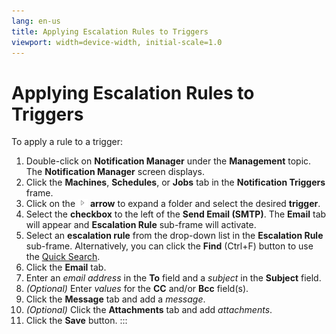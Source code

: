 ```yaml
---
lang: en-us
title: Applying Escalation Rules to Triggers
viewport: width=device-width, initial-scale=1.0
---
```


#  Applying Escalation Rules to Triggers

To apply a rule to a trigger:

1.  Double-click on **Notification Manager** under the **Management**
    topic. The **Notification Manager** screen displays.
2.  Click the **Machines**, **Schedules**, or **Jobs** tab in the
    **Notification Triggers** frame.
3.  Click on the ![](../../../Resources/Images/EM/EMarrowtoexpand.png)
    **arrow** to expand a folder and select the desired **trigger**.
4.  Select the **checkbox** to the left of the **Send Email (SMTP)**.
    The **Email** tab will appear and **Escalation Rule** sub-frame will
    activate.
5.  Select an **escalation rule** from the drop-down list in the
    **Escalation Rule** sub-frame. Alternatively, you can click the
    **Find** (Ctrl+F) button to use the [Quick     Search](Using-Quick-Search.md).
6.  Click the **Email** tab.
7.  Enter an *email address* in the **To** field and a *subject* in the
    **Subject** field.
8.  *(Optional)* Enter *values* for the **CC** and/or
    **Bcc** field(s).
9.  Click the **Message** tab and add a *message*.
10. *(Optional)* Click the **Attachments** tab and add
    *attachments*.
11. Click the **Save** button.
:::

 

